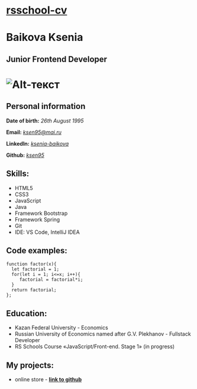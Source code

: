 **[rsschool-cv](https://ksen95.github.io/rsschool-cv/)**
====
# Baikova Ksenia 
## Junior Frontend Developer
![Alt-текст](https://img.hhcdn.ru/photo/646123347.jpeg?t=1678462544&h=3RtZhfMRsUup9SreEk4AYw)
====
## Personal information
**Date of birth:** *26th August 1995*

**Email:** *ksen95@mai.ru*

**LinkedIn:** *[ksenia-baikova](https://linkedin.com/in/ksenia-baikova)*

**Github:** *[ksen95](https://github.com/Ksen95)*

## Skills:
* HTML5
* CSS3
* JavaScript
* Java
* Framework Bootstrap
* Framework Spring
* Git
* IDE: VS Code, IntelliJ IDEA

## Code examples:
```
function factor(x){
  let factorial = 1;
  for(let i = 1; i<=x; i++){
     factorial = factorial*i;
  }
  return factorial;
};
```
## Education:
* Kazan Federal University - Economics
* Russian University of Economics named after G.V. Plekhanov - Fullstack Developer
* RS Schools Course «JavaScript/Front-end. Stage 1» (in progress)

## My projects:
* online store - **[link to github](https://github.com/Ksen95/Store.git)**

